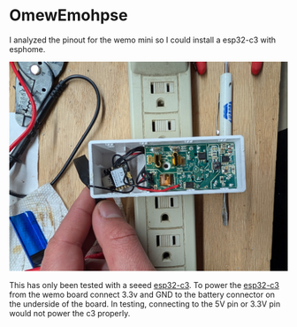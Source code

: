 # OmewEmohpse
I analyzed the pinout for the wemo mini so I could install a esp32-c3 with esphome. 

![Esphomed Wemo](Images/TopView.jpg)

This has only been tested with a seeed [esp32-c3]([url](https://wiki.seeedstudio.com/XIAO_ESP32C3_Getting_Started/)).
To power the [esp32-c3]([url](https://wiki.seeedstudio.com/XIAO_ESP32C3_Getting_Started/)) from the wemo board connect 3.3v and GND to the battery connector on the underside of the board. In testing, connecting to the 5V pin or 3.3V pin would not power the c3 properly.
